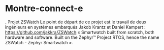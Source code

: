 # Montre-connect-e
. Projet ZSWatch Le point de départ de ce projet est le travail de deux ingénieurs en systèmes embarqués Jakob Krantz et Daniel Kampert : https://github.com/jakkra/ZSWatch « Smartwatch built from scratch, both hardware and software. Built on the Zephyr™ Project RTOS, hence the name ZSWatch - Zephyr Smartwatch ».
